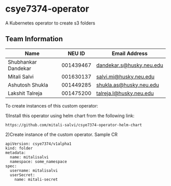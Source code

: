 # csye7374-operator
A Kubernetes operator to create s3 folders

## Team Information

| Name | NEU ID | Email Address |
| --- | --- | --- |
| Shubhankar Dandekar| 001439467| dandekar.s@husky.neu.edu |
| Mitali Salvi|001630137  | salvi.mi@husky.neu.edu|
| Ashutosh Shukla|001449285 | shukla.as@husky.neu.edu|
| Lakshit Talreja|001475200 |talreja.l@husky.neu.edu |

To create instances of this custom operator:

1)Install this operator using helm chart from the following link:
```
https://github.com/mitali-salvi/csye7374-operator-helm-chart 
```
2)Create instance of the custom operator. Sample CR
```
apiVersion: csye7374/v1alpha1
kind: folder
metadata:
  name: mitalisalvi
  namespace: some_namespace
spec:
  username: mitalisalvi
  userSecret:
    name: mitali-secret

```
